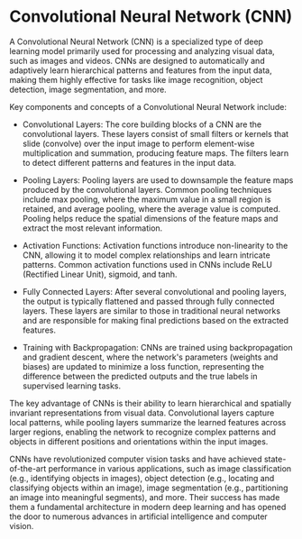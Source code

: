 # Convolutional Neural Network (CNN)

A Convolutional Neural Network (CNN) is a specialized type of deep learning model primarily used for processing and analyzing visual data, such as images and videos. CNNs are designed to automatically and adaptively learn hierarchical patterns and features from the input data, making them highly effective for tasks like image recognition, object detection, image segmentation, and more.

Key components and concepts of a Convolutional Neural Network include:

* Convolutional Layers: The core building blocks of a CNN are the convolutional layers. These layers consist of small filters or kernels that slide (convolve) over the input image to perform element-wise multiplication and summation, producing feature maps. The filters learn to detect different patterns and features in the input data.

* Pooling Layers: Pooling layers are used to downsample the feature maps produced by the convolutional layers. Common pooling techniques include max pooling, where the maximum value in a small region is retained, and average pooling, where the average value is computed. Pooling helps reduce the spatial dimensions of the feature maps and extract the most relevant information.

* Activation Functions: Activation functions introduce non-linearity to the CNN, allowing it to model complex relationships and learn intricate patterns. Common activation functions used in CNNs include ReLU (Rectified Linear Unit), sigmoid, and tanh.

* Fully Connected Layers: After several convolutional and pooling layers, the output is typically flattened and passed through fully connected layers. These layers are similar to those in traditional neural networks and are responsible for making final predictions based on the extracted features.

* Training with Backpropagation: CNNs are trained using backpropagation and gradient descent, where the network's parameters (weights and biases) are updated to minimize a loss function, representing the difference between the predicted outputs and the true labels in supervised learning tasks.

The key advantage of CNNs is their ability to learn hierarchical and spatially invariant representations from visual data. Convolutional layers capture local patterns, while pooling layers summarize the learned features across larger regions, enabling the network to recognize complex patterns and objects in different positions and orientations within the input images.

CNNs have revolutionized computer vision tasks and have achieved state-of-the-art performance in various applications, such as image classification (e.g., identifying objects in images), object detection (e.g., locating and classifying objects within an image), image segmentation (e.g., partitioning an image into meaningful segments), and more. Their success has made them a fundamental architecture in modern deep learning and has opened the door to numerous advances in artificial intelligence and computer vision.